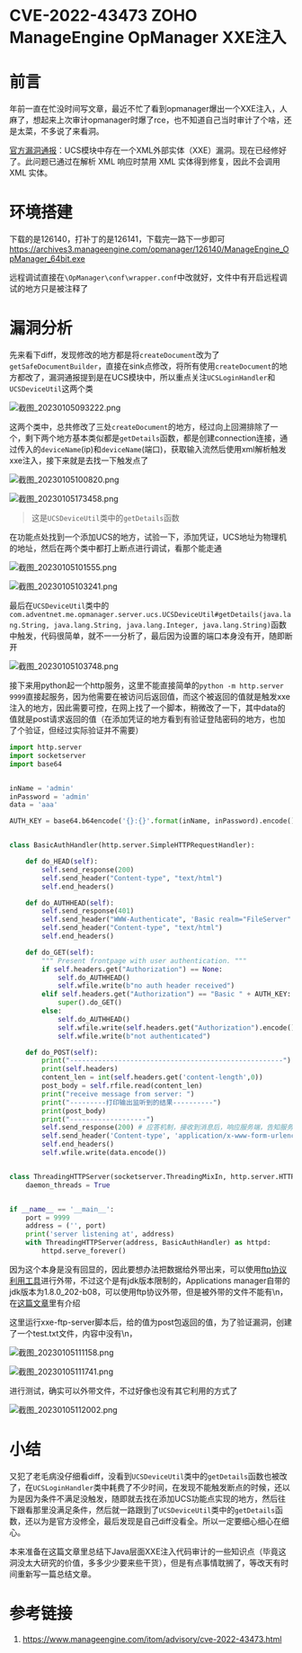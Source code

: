 # CVE-2022-43473 ZOHO ManageEngine OpManager XXE注入


# 前言

年前一直在忙没时间写文章，最近不忙了看到opmanager爆出一个XXE注入，人麻了，想起来上次审计opmanager时爆了rce，也不知道自己当时审计了个啥，还是太菜，不多说了来看洞。

[官方漏洞通报](https://www.manageengine.com/itom/advisory/cve-2022-43473.html)：UCS模块中存在一个XML外部实体（XXE）漏洞。现在已经修好了。此问题已通过在解析 XML 响应时禁用 XML 实体得到修复，因此不会调用 XML 实体。

# 环境搭建

下载的是126140，打补丁的是126141，下载完一路下一步即可
https://archives3.manageengine.com/opmanager/126140/ManageEngine_OpManager_64bit.exe

远程调试直接在`\OpManager\conf\wrapper.conf`中改就好，文件中有开启远程调试的地方只是被注释了

# 漏洞分析

先来看下diff，发现修改的地方都是将`createDocument`改为了`getSafeDocumentBuilder`，直接在sink点修改，将所有使用`createDocument`的地方都改了，漏洞通报提到是在UCS模块中，所以重点关注`UCSLoginHandler`和`UCSDeviceUtil`这两个类

![截图_20230105093222.png](https://qiita-image-store.s3.ap-northeast-1.amazonaws.com/0/2513662/4acd0aa4-50d2-b165-67cc-4bde4fd2b9dd.png)

这两个类中，总共修改了三处`createDocument`的地方，经过向上回溯排除了一个，剩下两个地方基本类似都是`getDetails`函数，都是创建connection连接，通过传入的`deviceName`(ip)和`deviceName`(端口)，获取输入流然后使用xml解析触发xxe注入，接下来就是去找一下触发点了

![截图_20230105100820.png](https://qiita-image-store.s3.ap-northeast-1.amazonaws.com/0/2513662/cbe26c12-3e61-78c2-6d4d-7b3592ed5473.png)

![截图_20230105173458.png](https://qiita-image-store.s3.ap-northeast-1.amazonaws.com/0/2513662/75b0d047-2b58-a408-24d3-365a908cd2a7.png)


> 这是`UCSDeviceUtil`类中的`getDetails`函数


在功能点处找到一个添加UCS的地方，试验一下，添加凭证，UCS地址为物理机的地址，然后在两个类中都打上断点进行调试，看那个能走通

![截图_20230105101555.png](https://qiita-image-store.s3.ap-northeast-1.amazonaws.com/0/2513662/114d3cd0-8f63-e6e4-874a-1e99c6af1311.png)

![截图_20230105103241.png](https://qiita-image-store.s3.ap-northeast-1.amazonaws.com/0/2513662/7c576ff8-cf8e-cf48-e440-a64687f14ea8.png)

最后在`UCSDeviceUtil`类中的`com.adventnet.me.opmanager.server.ucs.UCSDeviceUtil#getDetails(java.lang.String, java.lang.String, java.lang.Integer, java.lang.String)`函数中触发，代码很简单，就不一一分析了，最后因为设置的端口本身没有开，随即断开

![截图_20230105103748.png](https://qiita-image-store.s3.ap-northeast-1.amazonaws.com/0/2513662/d670219d-73b5-b76e-a3c7-0c4e9f359b0e.png)

接下来用python起一个http服务，这里不能直接简单的`python -m http.server 9999`直接起服务，因为他需要在被访问后返回值，而这个被返回的值就是触发xxe注入的地方，因此需要可控，在网上找了一个脚本，稍微改了一下，其中data的值就是post请求返回的值（在添加凭证的地方看到有验证登陆密码的地方，也加了个验证，但经过实际验证并不需要）

```python
import http.server
import socketserver
import base64


inName = 'admin'
inPassword = 'admin'
data = 'aaa'

AUTH_KEY = base64.b64encode('{}:{}'.format(inName, inPassword).encode()).decode()


class BasicAuthHandler(http.server.SimpleHTTPRequestHandler):

    def do_HEAD(self):
        self.send_response(200)
        self.send_header("Content-type", "text/html")
        self.end_headers()

    def do_AUTHHEAD(self):
        self.send_response(401)
        self.send_header("WWW-Authenticate", 'Basic realm="FileServer"')
        self.send_header("Content-type", "text/html")
        self.end_headers()

    def do_GET(self):
        """ Present frontpage with user authentication. """
        if self.headers.get("Authorization") == None:
            self.do_AUTHHEAD()
            self.wfile.write(b"no auth header received")
        elif self.headers.get("Authorization") == "Basic " + AUTH_KEY:
            super().do_GET()
        else:
            self.do_AUTHHEAD()
            self.wfile.write(self.headers.get("Authorization").encode())
            self.wfile.write(b"not authenticated")

    def do_POST(self):
        print("-----------------------------------------------------")
        print(self.headers)
        content_len = int(self.headers.get('content-length',0))
        post_body = self.rfile.read(content_len)
        print("receive message from server: ")
        print("---------打印输出监听到的结果----------")
        print(post_body)
        print("-------------------")
        self.send_response(200) # 应答机制，接收到消息后，响应服务端，告知服务端已经收到消息，避免消息重复发送
        self.send_header('Content-type', 'application/x-www-form-urlencoded')
        self.end_headers()
        self.wfile.write(data.encode())


class ThreadingHTTPServer(socketserver.ThreadingMixIn, http.server.HTTPServer):
    daemon_threads = True


if __name__ == '__main__':
    port = 9999
    address = ('', port)
    print('server listening at', address)
    with ThreadingHTTPServer(address, BasicAuthHandler) as httpd:
        httpd.serve_forever()
```

因为这个本身是没有回显的，因此要想办法把数据给外带出来，可以使用[ftp协议利用工具](https://github.com/LandGrey/xxe-ftp-server)进行外带，不过这个是有jdk版本限制的，Applications manager自带的jdk版本为1.8.0_202-b08，可以使用ftp协议外带，但是被外带的文件不能有\n，在[这篇文章](https://da22le.github.io/cve-2022-35741-apache-cloudstack-saml-xxe%E6%B3%A8%E5%85%A5/)里有介绍

这里运行xxe-ftp-server脚本后，给的值为post包返回的值，为了验证漏洞，创建了一个test.txt文件，内容中没有\n，

![截图_20230105111158.png](https://qiita-image-store.s3.ap-northeast-1.amazonaws.com/0/2513662/253c6632-1f8a-14fd-8bf2-7662d87aae1f.png)

![截图_20230105111741.png](https://qiita-image-store.s3.ap-northeast-1.amazonaws.com/0/2513662/6bc212ab-ed45-ce54-d20c-b580207ebd24.png)

进行测试，确实可以外带文件，不过好像也没有其它利用的方式了

![截图_20230105112002.png](https://qiita-image-store.s3.ap-northeast-1.amazonaws.com/0/2513662/efba8c07-7611-df79-f1cd-8cab5a709512.png)

# 小结

又犯了老毛病没仔细看diff，没看到`UCSDeviceUtil`类中的`getDetails`函数也被改了，在`UCSLoginHandler`类中耗费了不少时间，在发现不能触发断点的时候，还以为是因为条件不满足没触发，随即就去找在添加UCS功能点实现的地方，然后往下跟看那里没满足条件，然后就一路跟到了`UCSDeviceUtil`类中的`getDetails`函数，还以为是官方没修全，最后发现是自己diff没看全。所以一定要细心细心在细心。

本来准备在这篇文章里总结下Java层面XXE注入代码审计的一些知识点（毕竟这洞没太大研究的价值，多多少少要来些干货），但是有点事情耽搁了，等改天有时间重新写一篇总结文章。

# 参考链接

1. https://www.manageengine.com/itom/advisory/cve-2022-43473.html

